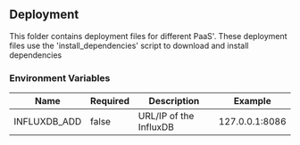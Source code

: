 ## Deployment

This folder contains deployment files for different PaaS'.
These deployment files use the 'install_dependencies' script to download and install dependencies

### Environment Variables

| Name | Required | Description | Example |
|------|----------|-------------|---------|
|   INFLUXDB_ADD   | false | URL/IP of the InfluxDB |    127.0.0.1:8086     |

